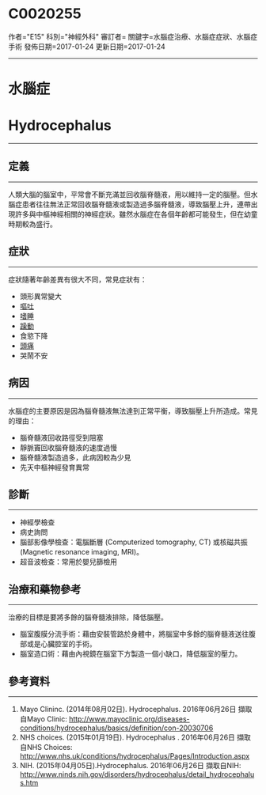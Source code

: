 # C0020255
作者="E15"
科別="神經外科"
審訂者=
關鍵字=水腦症治療、水腦症症狀、水腦症手術
發佈日期=2017-01-24
更新日期=2017-01-24

----------
# 水腦症
# Hydrocephalus
----------
## 定義
----------

人類大腦的腦室中，平常會不斷充滿並回收腦脊髓液，用以維持一定的腦壓。但水腦症患者往往無法正常回收腦脊髓液或製造過多腦脊髓液，導致腦壓上升，連帶出現許多與中樞神經相關的神經症狀。雖然水腦症在各個年齡都可能發生，但在幼童時期較為盛行。

## 症狀
----------

症狀隨著年齡差異有很大不同，常見症狀有：

- 頭形異常變大
- [嘔吐](C0042963)
- [嗜睡](C0013144)
- [躁動](C3887611)
- 食慾下降
- [頭痛](C0018681)
- 哭鬧不安
## 病因
----------

水腦症的主要原因是因為腦脊髓液無法達到正常平衡，導致腦壓上升所造成。常見的理由：

- 腦脊髓液回收路徑受到阻塞
- 靜脈竇回收腦脊髓液的速度過慢
- 腦脊髓液製造過多，此病因較為少見
- 先天中樞神經發育異常
## 診斷
----------
- 神經學檢查
- 病史詢問
- 腦部影像學檢查：電腦斷層 (Computerized tomography, CT) 或核磁共振 (Magnetic resonance imaging, MRI)。
- 超音波檢查：常用於嬰兒篩檢用
## 治療和藥物參考
----------

治療的目標是要將多餘的腦脊髓液排除，降低腦壓。

- 腦室腹膜分流手術：藉由安裝管路於身體中，將腦室中多餘的腦脊髓液送往腹部或是心臟腔室的手術。
- 腦室造口術：藉由內視鏡在腦室下方製造一個小缺口，降低腦室的壓力。
## 參考資料
----------
1. Mayo Clininc. (2014年08月02日). Hydrocephalus. 2016年06月26日 擷取自Mayo Clinic:
  http://www.mayoclinic.org/diseases-conditions/hydrocephalus/basics/definition/con-20030706
2. NHS choices. (2015年01月19日). Hydrocephalus . 2016年06月26日 擷取自NHS Choices:
  http://www.nhs.uk/conditions/hydrocephalus/Pages/Introduction.aspx
3. NIH. (2015年04月05日).Hydrocephalus. 2016年06月26日 擷取自NIH:
  http://www.ninds.nih.gov/disorders/hydrocephalus/detail_hydrocephalus.htm

